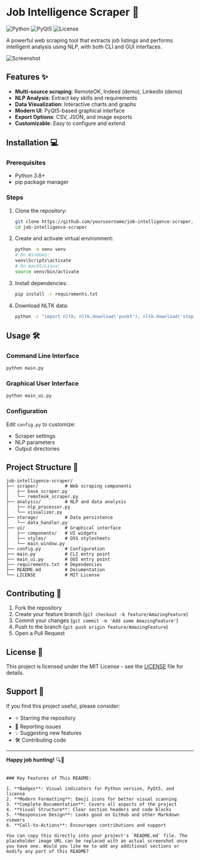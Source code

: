 
# Job Intelligence Scraper 🚀

![Python](https://img.shields.io/badge/python-3.8+-blue.svg)
![PyQt5](https://img.shields.io/badge/PyQt5-5.15-green.svg)
![License](https://img.shields.io/badge/license-MIT-orange.svg)

A powerful web scraping tool that extracts job listings and performs intelligent analysis using NLP, with both CLI and GUI interfaces.

![Screenshot](https://via.placeholder.com/800x400?text=Job+Intelligence+Scraper+Screenshot)

## Features ✨

- **Multi-source scraping**: RemoteOK, Indeed (demo), LinkedIn (demo)
- **NLP Analysis**: Extract key skills and requirements
- **Data Visualization**: Interactive charts and graphs
- **Modern UI**: PyQt5-based graphical interface
- **Export Options**: CSV, JSON, and image exports
- **Customizable**: Easy to configure and extend

## Installation 💻

### Prerequisites
- Python 3.8+
- pip package manager

### Steps
1. Clone the repository:
   ```bash
   git clone https://github.com/yourusername/job-intelligence-scraper.git
   cd job-intelligence-scraper
   ```

2. Create and activate virtual environment:
   ```bash
   python -m venv venv
   # On Windows:
   venv\Scripts\activate
   # On macOS/Linux:
   source venv/bin/activate
   ```

3. Install dependencies:
   ```bash
   pip install -r requirements.txt
   ```

4. Download NLTK data:
   ```bash
   python -c "import nltk; nltk.download('punkt'); nltk.download('stopwords')"
   ```

## Usage 🛠️

### Command Line Interface
```bash
python main.py
```

### Graphical User Interface
```bash
python main_ui.py
```

### Configuration
Edit `config.py` to customize:
- Scraper settings
- NLP parameters
- Output directories

## Project Structure 📂

```
job-intelligence-scraper/
├── scraper/          # Web scraping components
│   ├── base_scraper.py
│   └── remoteok_scraper.py
├── analysis/         # NLP and data analysis
│   ├── nlp_processor.py
│   └── visualizer.py
├── storage/          # Data persistence
│   └── data_handler.py
├── ui/               # Graphical interface
│   ├── components/   # UI widgets
│   ├── styles/       # QSS stylesheets
│   └── main_window.py
├── config.py         # Configuration
├── main.py           # CLI entry point
├── main_ui.py        # GUI entry point
├── requirements.txt  # Dependencies
├── README.md         # Documentation
└── LICENSE           # MIT License
```

## Contributing 🤝

1. Fork the repository
2. Create your feature branch (`git checkout -b feature/AmazingFeature`)
3. Commit your changes (`git commit -m 'Add some AmazingFeature'`)
4. Push to the branch (`git push origin feature/AmazingFeature`)
5. Open a Pull Request

## License 📄

This project is licensed under the MIT License - see the [LICENSE](LICENSE) file for details.

## Support 💖

If you find this project useful, please consider:
- ⭐ Starring the repository
- 🐛 Reporting issues
- 💡 Suggesting new features
- 🛠️ Contributing code

---

**Happy job hunting!** 🔍💼
```

### Key Features of This README:

1. **Badges**: Visual indicators for Python version, PyQt5, and license
2. **Modern Formatting**: Emoji icons for better visual scanning
3. **Complete Documentation**: Covers all aspects of the project
4. **Visual Structure**: Clear section headers and code blocks
5. **Responsive Design**: Looks good on GitHub and other Markdown viewers
6. **Call-to-Actions**: Encourages contributions and support

You can copy this directly into your project's `README.md` file. The placeholder image URL can be replaced with an actual screenshot once you have one. Would you like me to add any additional sections or modify any part of this README?
